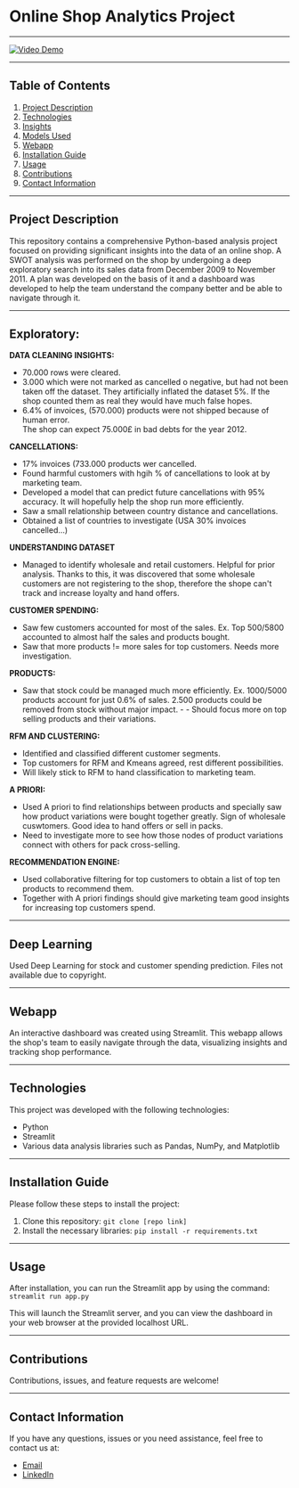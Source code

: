 # Online Shop Analytics Project

---

[![Video Demo](http://img.youtube.com/vi/lbs-DYDiUv8/0.jpg)](http://www.youtube.com/watch?v=lbs-DYDiUv8 "Video Demo") 

---

## Table of Contents
1. [Project Description](#project-description)
2. [Technologies](#technologies)
3. [Insights](#insights)
4. [Models Used](#models-used)
5. [Webapp](#webapp)
6. [Installation Guide](#installation-guide)
7. [Usage](#usage)
8. [Contributions](#contributions)
9. [Contact Information](#contact-information)

---

## Project Description
This repository contains a comprehensive Python-based analysis project focused on providing significant insights into the data of an online shop. A SWOT analysis was performed on the shop by undergoing a deep exploratory search into its sales data from December 2009 to November 2011.
A plan was developed on the basis of it and a dashboard was developed to help the team understand the company better and be able to navigate through it. 

---

## Exploratory:
**DATA CLEANING INSIGHTS:**   
- 70.000 rows were cleared.  
- 3.000 which were not marked as cancelled o negative, but had not been taken off the dataset. They artificially inflated the dataset 5%. If the shop counted them as real they would have much false hopes.   
- 6.4% of invoices, (570.000) products were not shipped because of human error.   
The shop can expect 75.000£ in bad debts for the year 2012.   

**CANCELLATIONS:** 
- 17% invoices (733.000 products wer cancelled.
- Found harmful customers with hgih % of cancellations to look at by marketing team.
- Developed a model that can predict future cancellations with 95% accuracy. It will hopefully help the shop run more efficiently.
- Saw a small relationship between country distance and cancellations.
- Obtained a list of countries to investigate (USA 30% invoices cancelled...)

**UNDERSTANDING DATASET** 
- Managed to identify wholesale and retail customers. Helpful for prior analysis.
Thanks to this, it was discovered that some wholesale customers are not registering to the shop, therefore the shope can't track and increase loyalty and hand offers.

**CUSTOMER SPENDING:**
- Saw few customers accounted for most of the sales. Ex. Top 500/5800 accounted to almost half the sales and products bought.
- Saw that more products != more sales for top customers. Needs more investigation.

**PRODUCTS:**
- Saw that stock could be managed much more efficiently. Ex. 1000/5000 products account for just 0.6% of sales. 2.500 products could be removed from stock without major impact. - - Should focus more on top selling products and their variations.

**RFM AND CLUSTERING:**
- Identified and classified different customer segments.
- Top customers for RFM and Kmeans agreed, rest different possibilities.
- Will likely stick to RFM to hand classification to marketing team.

**A PRIORI:** 
- Used A priori to find relationships between products and specially saw how product variations were bought together greatly. Sign of wholesale cuswtomers. Good idea to hand offers or sell in packs.
- Need to investigate more to see how those nodes of product variations connect with others for pack cross-selling.

**RECOMMENDATION ENGINE:** 
- Used collaborative filtering for top customers to obtain a list of top ten products to recommend them.
- Together with A priori findings should give marketing team good insights for increasing top customers spend.

---

## Deep Learning
Used Deep Learning for stock and customer spending prediction. Files not available due to copyright. 

---

## Webapp
An interactive dashboard was created using Streamlit. This webapp allows the shop's team to easily navigate through the data, visualizing insights and tracking shop performance. 

---

## Technologies
This project was developed with the following technologies:
* Python
* Streamlit
* Various data analysis libraries such as Pandas, NumPy, and Matplotlib

---

## Installation Guide
Please follow these steps to install the project:

1. Clone this repository: `git clone [repo link]`
2. Install the necessary libraries: `pip install -r requirements.txt`

---

## Usage
After installation, you can run the Streamlit app by using the command: `streamlit run app.py`

This will launch the Streamlit server, and you can view the dashboard in your web browser at the provided localhost URL.

---

## Contributions
Contributions, issues, and feature requests are welcome! 

---

## Contact Information
If you have any questions, issues or you need assistance, feel free to contact us at:

* [Email](mailto:"luisalarconriva@gmail.com")
* [LinkedIn](https://www.linkedin.com/in/luis-alarc%C3%B3n-de-la-lastra-810113122/)
